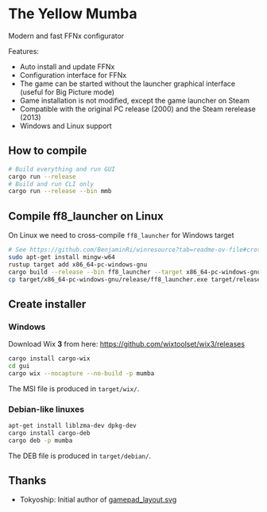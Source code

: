 # The Yellow Mumba

Modern and fast FFNx configurator

Features:
- Auto install and update FFNx
- Configuration interface for FFNx
- The game can be started without the launcher graphical interface (useful for Big Picture mode)
- Game installation is not modified, except the game launcher on Steam
- Compatible with the original PC release (2000) and the Steam rerelease (2013)
- Windows and Linux support

## How to compile

```sh
# Build everything and run GUI
cargo run --release
# Build and run CLI only
cargo run --release --bin mmb
```

## Compile ff8_launcher on Linux

On Linux we need to cross-compile `ff8_launcher` for Windows target

```sh
# See https://github.com/BenjaminRi/winresource?tab=readme-ov-file#cross-compiling-on-a-non-windows-os
sudo apt-get install mingw-w64
rustup target add x86_64-pc-windows-gnu
cargo build --release --bin ff8_launcher --target x86_64-pc-windows-gnu
cp target/x86_64-pc-windows-gnu/release/ff8_launcher.exe target/release/
```

## Create installer

### Windows

Download Wix **3** from here: https://github.com/wixtoolset/wix3/releases

```sh
cargo install cargo-wix
cd gui
cargo wix --nocapture --no-build -p mumba
```

The MSI file is produced in `target/wix/`.

### Debian-like linuxes

```sh
apt-get install liblzma-dev dpkg-dev
cargo install cargo-deb
cargo deb -p mumba
```

The DEB file is produced in `target/debian/`.

## Thanks

- Tokyoship: Initial author of [gamepad_layout.svg](https://commons.wikimedia.org/w/index.php?title=File:Dualshock_4_Layout.svg&oldid=769091332)
